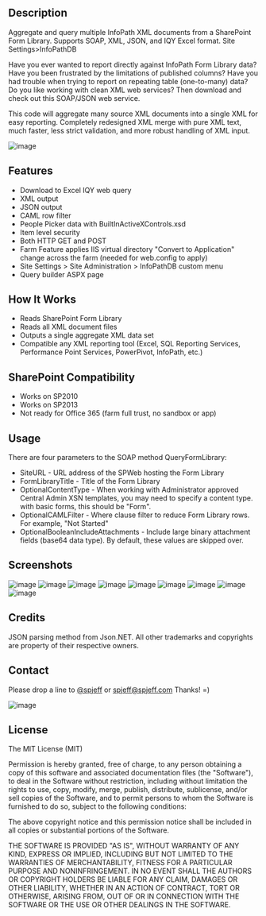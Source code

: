 ## Description
Aggregate and query multiple InfoPath XML documents from a SharePoint Form Library. Supports SOAP, XML, JSON, and IQY Excel format. Site Settings>InfoPathDB

Have you ever wanted to report directly against InfoPath Form Library data? Have you been frustrated by the limitations of published columns? Have you had trouble when trying to report on repeating table (one-to-many) data? Do you like working with clean XML web services? Then download and check out this SOAP/JSON web service. 

This code will aggregate many source XML documents into a single XML for easy reporting. Completely redesigned XML merge with pure XML text, much faster, less strict validation, and more robust handling of XML input.

![image](https://raw.githubusercontent.com/spjeff/infopathdb/master/doc/logo.png)

## Features
* Download to Excel IQY web query
* XML output
* JSON output
* CAML row filter
* People Picker data with BuiltInActiveXControls.xsd
* Item level security
* Both HTTP GET and POST
* Farm Feature applies IIS virtual directory "Convert to Application" change across the farm (needed for web.config to apply)
* Site Settings > Site Administration > InfoPathDB custom menu
* Query builder ASPX page

## How It Works
* Reads SharePoint Form Library
* Reads all XML document files
* Outputs a single aggregate XML data set
* Compatible any XML reporting tool (Excel, SQL Reporting Services, Performance Point Services, PowerPivot, InfoPath, etc.)

## SharePoint Compatibility
* Works on SP2010
* Works on SP2013
* Not ready for Office 365 (farm full trust, no sandbox or app)

## Usage
There are four parameters to the SOAP method QueryFormLibrary:

* SiteURL - URL address of the SPWeb hosting the Form Library
* FormLibraryTitle - Title of the Form Library
* OptionalContentType - When working with Administrator approved Central Admin XSN templates, you may need to specify a content type. with basic forms, this should be "Form".
* OptionalCAMLFilter - Where clause filter to reduce Form Library rows. For example, "<Where><Eq><FieldRef Name='Status'/><Value Type='CHOICE'>Not Started</Value></Eq></Where>"
* OptionalBooleanIncludeAttachments - Include large binary attachment fields (base64 data type). By default, these values are skipped over.

## Screenshots
![image](https://raw.githubusercontent.com/spjeff/infopathdb/master/doc/1.png)
![image](https://raw.githubusercontent.com/spjeff/infopathdb/master/doc/2.png)
![image](https://raw.githubusercontent.com/spjeff/infopathdb/master/doc/3.png)
![image](https://raw.githubusercontent.com/spjeff/infopathdb/master/doc/4.png)
![image](https://raw.githubusercontent.com/spjeff/infopathdb/master/doc/5.png)
![image](https://raw.githubusercontent.com/spjeff/infopathdb/master/doc/6.png)
![image](https://raw.githubusercontent.com/spjeff/infopathdb/master/doc/7.png)
![image](https://raw.githubusercontent.com/spjeff/infopathdb/master/doc/8.png)
![image](https://raw.githubusercontent.com/spjeff/infopathdb/master/doc/9.png)

## Credits
JSON parsing method from Json.NET. All other trademarks and copyrights are property of their respective owners.

## Contact
Please drop a line to [@spjeff](https://twitter.com/spjeff) or [spjeff@spjeff.com](mailto:spjeff@spjeff.com)
Thanks!  =)

![image](http://img.shields.io/badge/first--timers--only-friendly-blue.svg?style=flat-square)

## License

The MIT License (MIT)

Permission is hereby granted, free of charge, to any person obtaining a copy of this software and associated documentation files (the "Software"), to deal in the Software without restriction, including without limitation the rights to use, copy, modify, merge, publish, distribute, sublicense, and/or sell copies of the Software, and to permit persons to whom the Software is furnished to do so, subject to the following conditions:

The above copyright notice and this permission notice shall be included in all copies or substantial portions of the Software.

THE SOFTWARE IS PROVIDED "AS IS", WITHOUT WARRANTY OF ANY KIND, EXPRESS OR IMPLIED, INCLUDING BUT NOT LIMITED TO THE WARRANTIES OF MERCHANTABILITY, FITNESS FOR A PARTICULAR PURPOSE AND NONINFRINGEMENT. IN NO EVENT SHALL THE AUTHORS OR COPYRIGHT HOLDERS BE LIABLE FOR ANY CLAIM, DAMAGES OR OTHER LIABILITY, WHETHER IN AN ACTION OF CONTRACT, TORT OR OTHERWISE, ARISING FROM, OUT OF OR IN CONNECTION WITH THE SOFTWARE OR THE USE OR OTHER DEALINGS IN THE SOFTWARE.
